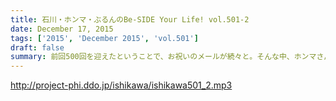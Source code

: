 ```yaml
---
title: 石川・ホンマ・ぶるんのBe-SIDE Your Life! vol.501-2
date: December 17, 2015
tags: ['2015', 'December 2015', 'vol.501']
draft: false
summary: 前回500回を迎えたということで、お祝いのメールが続々と。そんな中、ホンマさんがニッポン放送にもの申す！？ISHII
---
```


http://project-phi.ddo.jp/ishikawa/ishikawa501_2.mp3